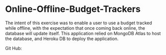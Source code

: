 # Online-Offline-Budget-Trackers

The intent of this exercise was to enable a user to use a budget tracked while offline, with the expectation that once coming back online, the database will update itself. This application relied on MongoDB Atlas to host the database, and Heroku DB to deploy the application. 

Git Hub: 